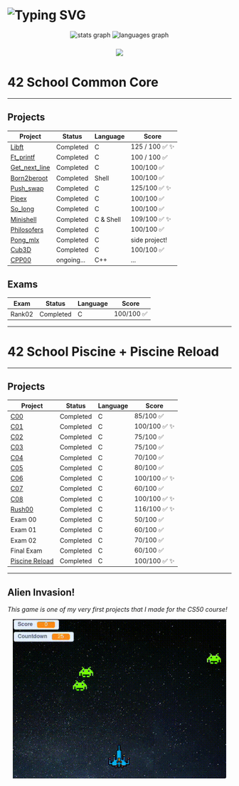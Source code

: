 # <div align="left"> ![Typing SVG](https://readme-typing-svg.demolab.com?font=Ubuntu+Mono&weight=100&size=30&letterSpacing=&duration=500&pause=5000&color=1E90FF&vCenter=true&width=600&lines=%24%3E+Hello,+I'm+Gabriel+La+Rocque!🐧)

<div align="center">
  <img src="https://github-readme-stats.vercel.app/api?username=larocqueg&hide_title=false&hide_rank=false&show_icons=true&include_all_commits=true&count_private=true&disable_animations=false&theme=github_dark&locale=en&hide_border=true&order=1" height="150" alt="stats graph"  />
  <img src="https://github-readme-stats.vercel.app/api/top-langs?username=larocqueg&locale=en&hide_title=false&layout=compact&card_width=320&langs_count=5&theme=github_dark&hide_border=true&order=2" height="150" alt="languages graph"  />
</div>

###

<p align="middle">
  <a href="https://skillicons.dev">
    <img src="https://skillicons.dev/icons?i=linux,bash,c,vim,neovim,vscode,git,github" />
  </a>
</p>

# 42 School Common Core
---
## Projects

| Project | Status   | Language | Score       |
| ------- | -------- | -------- | ----------- |
| [Libft](https://github.com/larocqueg/42_Libft) | Completed | C        | 125 / 100  ✅ ✨ |
| [Ft_printf](https://github.com/larocqueg/42_ft_printf.git)| Completed | C        | 100 / 100 ✅ |
| [Get_next_line](https://github.com/larocqueg/42_get_next_line.git)| Completed | C        | 100/100 ✅ |
| [Born2beroot](https://github.com/larocqueg/42_Born_2_be_root.git)| Completed | Shell       | 100/100 ✅ |
| [Push_swap](https://github.com/larocqueg/42_Push_swap.git)| Completed | C | 125/100 ✅ ✨ |
| [Pipex](https://github.com/larocqueg/42_pipex) | Completed | C | 100/100 ✅|
| [So_long](https://github.com/larocqueg/42_so_long) | Completed | C | 100/100 ✅ |
| [Minishell](https://github.com/larocqueg/42_Minishell.git) | Completed | C & Shell | 109/100 ✅ ✨ |
| [Philosofers](https://github.com/larocqueg/42_Philosofers) | Completed | C | 100/100 ✅ |
| [Pong_mlx](https://github.com/larocqueg/Pong_mlx.git) | Completed | C | side project! | 
| [Cub3D](https://github.com/therappha/42_cub3D.git) | Completed | C | 100/100 ✅ |
| [CPP00]() | ongoing... | C++ | ... |


 
## Exams
| Exam | Status | Language | Score |
| ---- | ------ | -------- | ----- |
| Rank02 | Completed | C | 100/100 ✅ |
---

# 42 School Piscine + Piscine Reload
---
## Projects

| Project |  Status   | Language |   Score    |
| ------- | --------  | -------- | -----------|
| [C00](https://github.com/larocqueg/42-Porto-Piscine/tree/master/C00)   | Completed |    C     | 85/100  ✅ |
| [C01](https://github.com/larocqueg/42-Porto-Piscine/tree/master/C01)   | Completed |    C     | 100/100 ✅ ✨ |
| [C02](https://github.com/larocqueg/42-Porto-Piscine/tree/master/C02)   | Completed |    C     | 75/100  ✅ |
| [C03](https://github.com/larocqueg/42-Porto-Piscine/tree/master/C03)   | Completed |    C     | 75/100  ✅ |
| [C04](https://github.com/larocqueg/42-Porto-Piscine/tree/master/C04)   | Completed |    C     | 70/100  ✅ |
| [C05](https://github.com/larocqueg/42-Porto-Piscine/tree/master/C05)   | Completed |    C     | 80/100  ✅ |
| [C06](https://github.com/larocqueg/42-Porto-Piscine/tree/master/C06)   | Completed |    C     | 100/100 ✅ ✨ |
| [C07](https://github.com/larocqueg/42-Porto-Piscine/tree/master/C07)   | Completed |    C     | 60/100  ✅ |
| [C08](https://github.com/larocqueg/42-Porto-Piscine/tree/master/C08)   | Completed |    C     | 100/100 ✅ ✨ |
| [Rush00](https://github.com/larocqueg/42-Porto-Piscine/tree/master/Rush00/ex00) | Completed | C | 116/100 ✅ ✨ |
| Exam 00  | Completed |    C     |  50/100 ✅   |
| Exam 01  | Completed |    C     |  60/100  ✅  |
| Exam 02  | Completed |    C     |  70/100 ✅ |
| Final Exam  | Completed |    C     |  60/100 ✅|
| [Piscine Reload](https://github.com/larocqueg/42-Porto-Piscine-Reload.git) | Completed | C | 100/100 ✅ ✨ |

---
## Alien Invasion!

_This game is one of my very first projects that I made for the CS50 course!_

<div align="middle">
  <a href="https://scratch.mit.edu/projects/961125462/" target="_blank">
    <img src="https://github.com/larocqueg/larocqueg/blob/main/alien_invasion.gif" width="480">
  </a>
</div>
